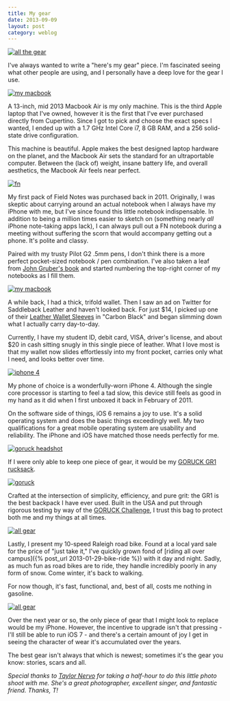 ```yaml
---
title: My gear
date: 2013-09-09
layout: post
category: weblog
---
```

[![all the gear]({{site.domain}}/public/cargo/all-the-gear.jpg)]({{site.domain}}/public/cargo/all-the-gear.jpg)

I've always wanted to write a "here's my gear" piece. I'm fascinated seeing what other people are using, and I personally have a deep love for the gear I use.

[![my macbook]({{site.domain}}/public/cargo/holding-macbook.jpg)]({{site.domain}}/public/cargo/holding-macbook.jpg)

A 13-inch, mid 2013 Macbook Air is my only machine. This is the third Apple laptop that I've owned, however it is the first that I've ever purchased directly from Cupertino. Since I got to pick and choose the exact specs I wanted, I ended up with a 1.7 GHz Intel Core i7, 8 GB RAM, and a 256 solid-state drive configuration.

This machine is beautiful. Apple makes the best designed laptop hardware on the planet, and the Macbook Air sets the standard for an ultraportable computer. Between the (lack of) weight, insane battery life, and overall aesthetics, the Macbook Air feels near perfect.

[![fn]({{site.domain}}/public/cargo/fieldnotes.jpg)]({{site.domain}}/public/cargo/fieldnotes.jpg)

My first pack of Field Notes was purchased back in 2011. Originally, I was skeptic about carrying around an actual notebook when I always have my iPhone with me, but I've since found this little notebook indispensable. In addition to being a million times easier to sketch on (something nearly *all* iPhone note-taking apps lack), I can always pull out a FN notebook during a meeting without suffering the scorn that would accompany getting out a phone. It's polite and classy.

Paired with my trusty Pilot G2 .5mm pens, I don't think there is a more perfect pocket-sized notebook / pen combination. I've also taken a leaf from [John Gruber's book](http://instagram.com/p/df2UcblzVx/) and started numbering the top-right corner of my notebooks as I fill them.

[![my macbook]({{site.domain}}/public/cargo/wallet-and-fn.jpg)]({{site.domain}}/public/cargo/wallet-and-fn.jpg)

A while back, I had a thick, trifold wallet. Then I saw an ad on Twitter for Saddleback Leather and haven't looked back. For just $14, I picked up one of their [Leather Wallet Sleeves](http://www.saddlebackleather.com/Classic-Wallet-Sleeve?sc=8&category=87) in "Carbon Black" and began slimming down what I actually carry day-to-day.

Currently, I have my student ID, debit card, VISA, driver's license, and about $20 in cash sitting snugly in this single piece of leather. What I love most is that my wallet now slides effortlessly into my front pocket, carries only what I need, and looks better over time.

[![iphone 4]({{site.domain}}/public/cargo/iphone4.jpg)]({{site.domain}}/public/cargo/iphone4.jpg)

My phone of choice is a wonderfully-worn iPhone 4. Although the single core processor is starting to feel a tad slow, this device still feels as good in my hand as it did when I first unboxed it back in February of 2011.

On the software side of things, iOS 6 remains a joy to use. It's a solid operating system and does the basic things exceedingly well. My two qualifications for a great mobile operating system are usability and reliability. The iPhone and iOS have matched those needs perfectly for me.

[![goruck headshot]({{site.domain}}/public/cargo/goruck-headshot.jpg)]({{site.domain}}/public/cargo/goruck-headshot.jpg)

If I were only able to keep one piece of gear, it would be my [GORUCK GR1 rucksack](https://www.goruck.com/gear/Details/gr1-black).

[![goruck]({{site.domain}}/public/cargo/goruck.jpg)]({{site.domain}}/public/cargo/goruck.jpg)

Crafted at the intersection of simplicity, efficiency, and pure grit: the GR1 is the best backpack I have ever used. Built in the USA and put through rigorous testing by way of the [GORUCK Challenge](https://www.goruck.com/events/challenge), I trust this bag to protect both me and my things at all times.

[![all gear]({{site.domain}}/public/cargo/goruck-and-bike.jpg)]({{site.domain}}/public/cargo/goruck-and-bike.jpg)

Lastly, I present my 10-speed Raleigh road bike. Found at a local yard sale for the price of "just take it," I've quickly grown fond of [riding all over campus]({% post_url 2013-01-29-bike-ride %}) with it day and night. Sadly, as much fun as road bikes are to ride, they handle incredibly poorly in any form of snow. Come winter, it's back to walking.

For now though, it's fast, functional, and, best of all, costs me nothing in gasoline.

[![all gear]({{site.domain}}/public/cargo/all-gear-angled.jpg)]({{site.domain}}/public/cargo/all-gear-angled.jpg)

Over the next year or so, the only piece of gear that I might look to replace would be my iPhone. However, the incentive to upgrade isn't that pressing - I'll still be able to run iOS 7 - and there's a certain amount of joy I get in seeing the character of wear it's accumulated over the years.

The best gear isn't always that which is newest; sometimes it's the gear you know: stories, scars and all.

*Special thanks to [Taylor Nervo](https://twitter.com/tayv_12) for taking a half-hour to do this little photo shoot with me. She's a great photographer, excellent singer, and fantastic friend. Thanks, T!*


